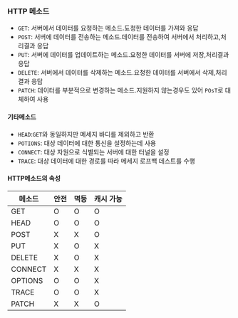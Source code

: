### HTTP 메소드
+ ```GET```: 서버에서 데이터를 요청하는 메소드.됴청한 데이터를 가져와 응답
+ ```POST```: 서버에 데이터를 전송하는 메소드.데이터를 전송하여 서버에서 처리하고,처리결과 응답
+ ```PUT```: 서버에 데이터를 업데이트하는 메소드.요청한 데이터를 서버에 저장,처리결과 응답
+ ```DELETE```: 서버에서 데이터를 삭제하는 메소드.요청한 데이터를 서버에서 삭제,처리결과 응답
+ ```PATCH```: 데이터를 부분적으로 변경하는 메소드.지원하지 않는경우도 있어 ```POsT```로 대체하여 사용
#### 기타메소드
+ ```HEAD```:```GET```와 동일하지만 메세지 바디를 제외하고 반환
+ ```POTIONS```: 대상 데이터에 대한 통신을 설정하는데 사용
+ ```CONNECT```: 대상 자원으로 식별되는 서버에 대한 터널을 설정
+ ```TRACE```: 대상 데이터에 대한 경로를 따라 메세지 로프백 데스트를 수행 

#### HTTP메소드의 속성
|메소드|안전|멱등|캐시 가능|
|-----|-----|----|--------|
|GET|O|O|O|
|HEAD|O|O|O|
|POST|X|X|O|
|PUT|X|O|X|
|DELETE|X|O|X|
|CONNECT|X|X|X|
|OPTIONS|O|O|X|
|TRACE|O|O|X|
|PATCH|X|X|O|
